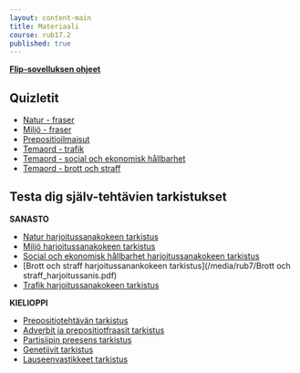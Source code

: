 ```yaml
---
layout: content-main
title: Materiaali
course: rub17.2
published: true
---
```


**[Flip-sovelluksen ohjeet](/media/rub3/Flip_ohjeet.pdf)**

## Quizletit

- [Natur - fraser](https://quizlet.com/_bfstah?x=1jqt&i=dz01n)
- [Miljö - fraser](https://quizlet.com/834750196/miljo-fraser-flash-cards/?i=dz01n&x=1qqt)
- [Prepositioilmaisut](https://quizlet.com/_d6efr8?x=1jqt&i=dz01n)
- [Temaord - trafik](https://quizlet.com/834750831/temaord-trafik-flash-cards/?i=dz01n&x=1jqt)
- [Temaord - social och ekonomisk hållbarhet](https://quizlet.com/834754228/temaord-social-och-ekonomisk-hallbarhet-flash-cards/?i=dz01n&x=1jqt)
- [Temaord - brott och straff](https://quizlet.com/834755758/temaord-brott-och-straff-flash-cards/?i=dz01n&x=1jqt)

## Testa dig själv-tehtävien tarkistukset

**SANASTO**

- [Natur harjoitussanakokeen tarkistus](/media/rub7/Natur_harjoitussanis.pdf)
- [Miljö harjoitussanakokeen tarkistus](/media/rub7/Miljo_harjoitussanis.pdf)
- [Social och ekonomisk hållbarhet harjoitussanakokeen tarkistus](/media/rub7/Hallbarhet_sanis.pdf)
- [Brott och straff harjoitussanankokeen tarkistus](/media/rub7/Brott och straff_harjoitussanis.pdf)
- [Trafik harjoitussanakokeen tarkistus](/media/rub7/Trafik_harjoitussanis.pdf)

**KIELIOPPI**

- [Prepositiotehtävän tarkistus](/media/rub7/Prepositiot_plussa.pdf)
- [Adverbit ja prepositiotfraasit tarkistus](/media/rub7/Adverbit_prepositiot.pdf)
- [Partisiipin preesens tarkistus](/media/rub7/Partisiipit_plussa.pdf)
- [Genetiivit tarkistus](/media/rub7/Genetiivi_plussa.pdf)
- [Lauseenvastikkeet tarkistus](/media/rub7/Lauseenvastikkeet_plussa.pdf)

